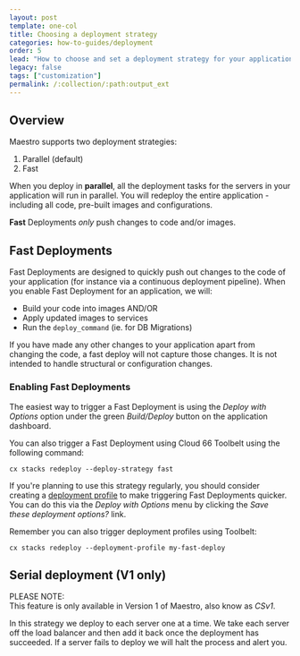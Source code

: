 ```yaml
---
layout: post
template: one-col
title: Choosing a deployment strategy
categories: how-to-guides/deployment
order: 5
lead: "How to choose and set a deployment strategy for your application - serial or parallel."
legacy: false
tags: ["customization"]
permalink: /:collection/:path:output_ext
---
```


## Overview

Maestro supports two deployment strategies:

1. Parallel (default)
2. Fast

When you deploy in **parallel**, all the deployment tasks for the servers in your application will run in parallel. You will redeploy the entire application - including all code, pre-built images and configurations.

**Fast** Deployments *only* push changes to code and/or images.

## Fast Deployments

Fast Deployments are designed to quickly push out changes to the code of your application (for instance via a continuous deployment pipeline). When you enable Fast Deployment for an application, we will:

- Build your code into images AND/OR
- Apply updated images to services
- Run the `deploy_command` (ie. for DB Migrations)

If you have made any other changes to your application apart from changing the code, a fast deploy will not capture those changes. It is not intended to handle structural or configuration changes.

### Enabling Fast Deployments

The easiest way to trigger a Fast Deployment is using the *Deploy with Options* option under the green *Build/Deploy* button on the application dashboard. 

You can also trigger a Fast Deployment using Cloud 66 Toolbelt using the following command:

```shell
cx stacks redeploy --deploy-strategy fast
```
If you're planning to use this strategy regularly, you should consider creating a [deployment profile](/maestro/references/deploy-profiles.html) to make triggering Fast Deployments quicker. You can do this via the *Deploy with Options* menu by clicking the *Save these deployment options?* link. 

Remember you can also trigger deployment profiles using Toolbelt:

```shell
cx stacks redeploy --deployment-profile my-fast-deploy
```

## Serial deployment (V1 only)

<div class="notice notice-danger">
<p>PLEASE NOTE:<br/> This feature is only available in Version 1 of Maestro, also know as <em>CSv1</em>. </p></div>

In this strategy we deploy to each server one at a time. We take each server off the load balancer and then add it back once the deployment has succeeded. If a server fails to deploy we will halt the process and alert you.